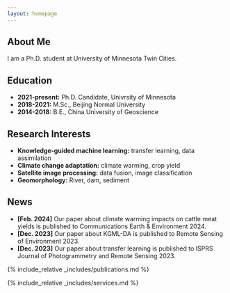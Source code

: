 ```yaml
---
layout: homepage
---
```


## About Me

I am a Ph.D. student at University of Minnesota Twin Cities.

## Education

- **2021-present:** Ph.D. Candidate, Univrsity of Minnesota
- **2018-2021:** M.Sc., Beijing Normal University
- **2014-2018:** B.E., China University of Geoscience

## Research Interests

- **Knowledge-guided machine learning:** transfer learning, data assimilation
- **Climate change adaptation:** climate warming, crop yield
- **Satellite image processing:** data fusion, image classification
- **Geomorphology:** River, dam, sediment

## News

- **[Feb. 2024]** Our paper about climate warming impacts on cattle meat yields is published to Communications Earth & Environment 2024.
- **[Dec. 2023]** Our paper about KGML-DA is published to Remote Sensing of Environment 2023.
- **[Dec. 2023]** Our paper about transfer learning is published to ISPRS Journal of Photogrammetry and Remote Sensing 2023.

{% include_relative _includes/publications.md %}

{% include_relative _includes/services.md %}
